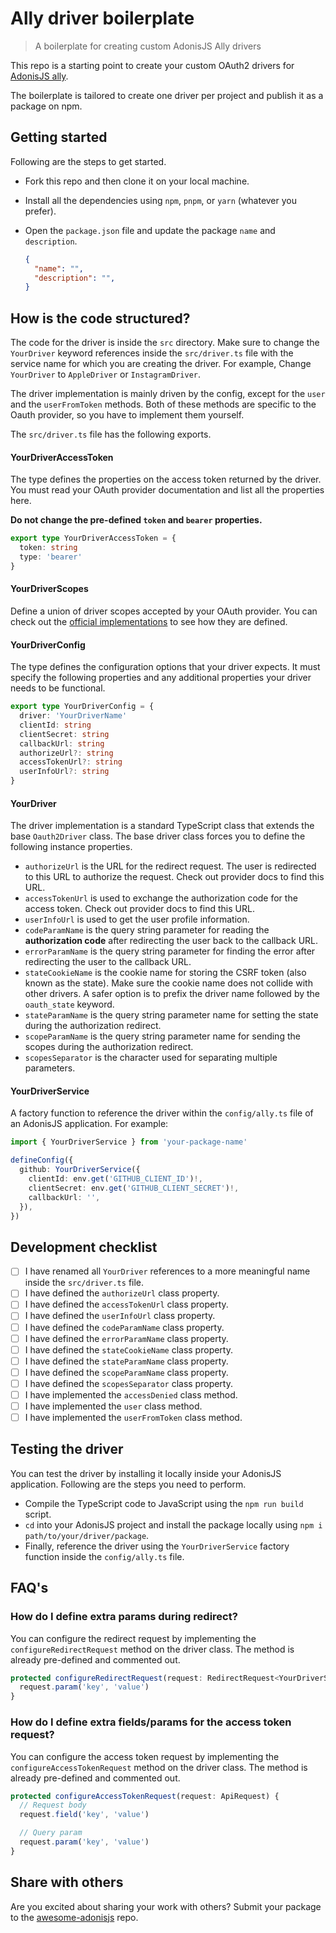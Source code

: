 # Ally driver boilerplate
> A boilerplate for creating custom AdonisJS Ally drivers

This repo is a starting point to create your custom OAuth2 drivers for [AdonisJS ally](https://docs.adonisjs.com/guides/social_auth).

The boilerplate is tailored to create one driver per project and publish it as a package on npm.

## Getting started

Following are the steps to get started.

- Fork this repo and then clone it on your local machine.
- Install all the dependencies using `npm`, `pnpm`, or `yarn` (whatever you prefer).
- Open the `package.json` file and update the package `name` and `description`.

  ```json
  {
    "name": "",
    "description": "",
  }
  ```

## How is the code structured?

The code for the driver is inside the `src` directory. Make sure to change the `YourDriver` keyword references inside the `src/driver.ts` file with the service name for which you are creating the driver. For example, Change `YourDriver` to `AppleDriver` or `InstagramDriver`.

The driver implementation is mainly driven by the config, except for the `user` and the `userFromToken` methods. Both of these methods are specific to the Oauth provider, so you have to implement them yourself.

The `src/driver.ts` file has the following exports.

#### YourDriverAccessToken

The type defines the properties on the access token returned by the driver. You must read your OAuth provider documentation and list all the properties here.

**Do not change the pre-defined `token` and `bearer` properties.**

```ts
export type YourDriverAccessToken = {
  token: string
  type: 'bearer'
}
```

#### YourDriverScopes

Define a union of driver scopes accepted by your OAuth provider. You can check out the [official implementations](https://github.com/adonisjs/ally/blob/next/src/types.ts#L237) to see how they are defined.

#### YourDriverConfig

The type defines the configuration options that your driver expects. It must specify the following properties and any additional properties your driver needs to be functional.

```ts
export type YourDriverConfig = {
  driver: 'YourDriverName'
  clientId: string
  clientSecret: string
  callbackUrl: string
  authorizeUrl?: string
  accessTokenUrl?: string
  userInfoUrl?: string
}
```

#### YourDriver

The driver implementation is a standard TypeScript class that extends the base `Oauth2Driver` class. The base driver class forces you to define the following instance properties.

- `authorizeUrl` is the URL for the redirect request. The user is redirected to this URL to authorize the request. Check out provider docs to find this URL.
- `accessTokenUrl` is used to exchange the authorization code for the access token. Check out provider docs to find this URL.
- `userInfoUrl` is used to get the user profile information.
- `codeParamName` is the query string parameter for reading the **authorization code** after redirecting the user back to the callback URL.
- `errorParamName` is the query string parameter for finding the error after redirecting the user to the callback URL.
- `stateCookieName` is the cookie name for storing the CSRF token (also known as the state). Make sure the cookie name does not collide with other drivers. A safer option is to prefix the driver name followed by the `oauth_state` keyword.
- `stateParamName` is the query string parameter name for setting the state during the authorization redirect.
- `scopeParamName` is the query string parameter name for sending the scopes during the authorization redirect.
- `scopesSeparator` is the character used for separating multiple parameters.

#### YourDriverService
A factory function to reference the driver within the `config/ally.ts` file of an AdonisJS application. For example:

```ts
import { YourDriverService } from 'your-package-name'

defineConfig({
  github: YourDriverService({
    clientId: env.get('GITHUB_CLIENT_ID')!,
    clientSecret: env.get('GITHUB_CLIENT_SECRET')!,
    callbackUrl: '',
  }),
})
```

## Development checklist

- [ ] I have renamed all `YourDriver` references to a more meaningful name inside the `src/driver.ts` file.
- [ ] I have defined the `authorizeUrl` class property.
- [ ] I have defined the `accessTokenUrl` class property.
- [ ] I have defined the `userInfoUrl` class property.
- [ ] I have defined the `codeParamName` class property.
- [ ] I have defined the `errorParamName` class property.
- [ ] I have defined the `stateCookieName` class property.
- [ ] I have defined the `stateParamName` class property.
- [ ] I have defined the `scopeParamName` class property.
- [ ] I have defined the `scopesSeparator` class property.
- [ ] I have implemented the `accessDenied` class method.
- [ ] I have implemented the `user` class method.
- [ ] I have implemented the `userFromToken` class method.

## Testing the driver

You can test the driver by installing it locally inside your AdonisJS application. Following are the steps you need to perform.

- Compile the TypeScript code to JavaScript using the `npm run build` script.
- `cd` into your AdonisJS project and install the package locally using `npm i path/to/your/driver/package`.
- Finally, reference the driver using the `YourDriverService` factory function inside the `config/ally.ts` file.

## FAQ's

### How do I define extra params during redirect?

You can configure the redirect request by implementing the `configureRedirectRequest` method on the driver class. The method is already pre-defined and commented out.

```ts
protected configureRedirectRequest(request: RedirectRequest<YourDriverScopes>) {
  request.param('key', 'value')
}
```

### How do I define extra fields/params for the access token request?

You can configure the access token request by implementing the `configureAccessTokenRequest` method on the driver class. The method is already pre-defined and commented out.

```ts
protected configureAccessTokenRequest(request: ApiRequest) {
  // Request body
  request.field('key', 'value')

  // Query param
  request.param('key', 'value')
}
```

## Share with others

Are you excited about sharing your work with others? Submit your package to the [awesome-adonisjs](https://github.com/adonisjs-community/awesome-adonisjs) repo.
